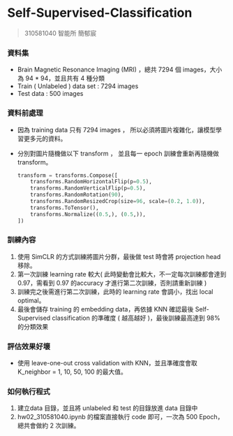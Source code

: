 # Self-Supervised-Classification

> 310581040 智能所 簡郁宸

### 資料集

+ Brain Magnetic Resonance Imaging (MRI) ，總共 7294 個 images，大小為 94 * 94，並且共有 4 種分類
+ Train ( Unlabeled ) data set : 7294 images
+ Test data : 500 images

### 資料前處理

+ 因為 training data 只有  7294 images ， 所以必須將圖片複雜化，讓模型學習更多元的資料。

+ 分別對圖片隨機做以下 transform ， 並且每一 epoch 訓練會重新再隨機做 transform。

  ```python
  transform = transforms.Compose([
      transforms.RandomHorizontalFlip(p=0.5),
      transforms.RandomVerticalFlip(p=0.5),
      transforms.RandomRotation(90),
      transforms.RandomResizedCrop(size=96, scale=(0.2, 1.0)),
      transforms.ToTensor(),
      transforms.Normalize((0.5,), (0.5,)),
  ])
  ```

### 訓練內容

1. 使用 SimCLR 的方式訓練將圖片分群，最後做 test 時會將 projection head 移除。
2. 第一次訓練 learning rate 較大( 此時變動會比較大，不一定每次訓練都會達到 0.97，需看到 0.97 的accuracy 才進行第二次訓練，否則請重新訓練 )
3. 訓練完之後需進行第二次訓練，此時的 learning rate 會調小，找出 local optimal。
4. 最後會儲存 training 的 embedding data，再依據 KNN 確認最後 Self-Supervised classification 的準確度 ( 越高越好 )，最後訓練最高達到 98% 的分類效果

### 評估效果好壞

+ 使用 leave-one-out cross validation with KNN，並且準確度會取 K_neighbor = 1, 10, 50, 100 的最大值。

### 如何執行程式

1. 建立data 目錄，並且將 unlabeled 和 test 的目錄放進 data 目錄中 
1. hw02_310581040.ipynb 的檔案直接執行 code 即可，一次為 500 Epoch，總共會做約 2 次訓練。

